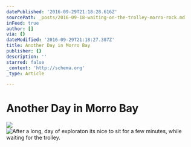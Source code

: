 ```yaml
---
datePublished: '2016-09-29T21:18:28.616Z'
sourcePath: _posts/2016-09-18-waiting-on-the-trolley-morro-rock.md
inFeed: true
author: []
via: {}
dateModified: '2016-09-29T21:18:27.387Z'
title: Another Day in Morro Bay
publisher: {}
description: ''
starred: false
_context: 'http://schema.org'
_type: Article

---
```

# Another Day in Morro Bay
![](https://the-grid-user-content.s3-us-west-2.amazonaws.com/2ffd818a-4d08-4461-b6ed-658aa84c6929.jpg)
![After a long, day of exploraton its nice to sit for a few minutes, while waiting for the trolley.](https://the-grid-user-content.s3-us-west-2.amazonaws.com/7028cc23-7233-4f78-99e6-11d9024d01f4.jpg)